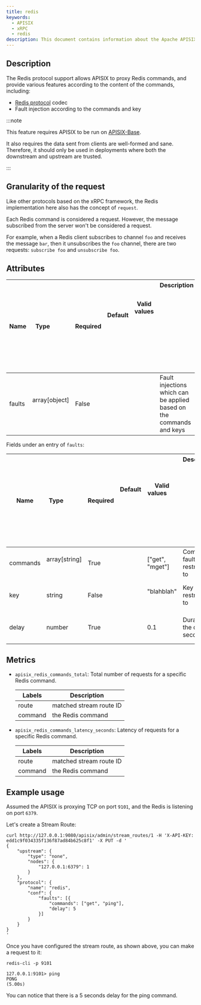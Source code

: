 ```yaml
---
title: redis
keywords:
  - APISIX
  - xRPC
  - redis
description: This document contains information about the Apache APISIX xRPC implementation for Redis.
---
```


<!--
#
# Licensed to the Apache Software Foundation (ASF) under one or more
# contributor license agreements.  See the NOTICE file distributed with
# this work for additional information regarding copyright ownership.
# The ASF licenses this file to You under the Apache License, Version 2.0
# (the "License"); you may not use this file except in compliance with
# the License.  You may obtain a copy of the License at
#
#     http://www.apache.org/licenses/LICENSE-2.0
#
# Unless required by applicable law or agreed to in writing, software
# distributed under the License is distributed on an "AS IS" BASIS,
# WITHOUT WARRANTIES OR CONDITIONS OF ANY KIND, either express or implied.
# See the License for the specific language governing permissions and
# limitations under the License.
#
-->

## Description

The Redis protocol support allows APISIX to proxy Redis commands, and provide various features according to the content of the commands, including:

* [Redis protocol](https://redis.io/docs/reference/protocol-spec/) codec
* Fault injection according to the commands and key

:::note

This feature requires APISIX to be run on [APISIX-Base](../FAQ.md#how-do-i-build-the-apisix-base-environment).

It also requires the data sent from clients are well-formed and sane. Therefore, it should only be used in deployments where both the downstream and upstream are trusted.

:::

## Granularity of the request

Like other protocols based on the xRPC framework, the Redis implementation here also has the concept of `request`.

Each Redis command is considered a request. However, the message subscribed from the server won't be considered a request.

For example, when a Redis client subscribes to channel `foo` and receives the message `bar`, then it unsubscribes the `foo` channel, there are two requests: `subscribe foo` and `unsubscribe foo`.

## Attributes

| Name | Type          | Required | Default                                       | Valid values                                                       | Description                                                                                                                                                                                                                                           |
|----------------------------------------------|---------------|----------|-----------------------------------------------|--------------------------------------------------------------------|-------------------------------------------------------------------------------------------------------------------------------------------------------------------------------------------------------------------------------------------------------|
| faults | array[object]        | False    |                                               |  | Fault injections which can be applied based on the commands and keys |

Fields under an entry of `faults`:

| Name | Type          | Required | Default                                       | Valid values                                                       | Description                                                                                                                                                                                                                                           |
|----------------------------------------------|---------------|----------|-----------------------------------------------|--------------------------------------------------------------------|-------------------------------------------------------------------------------------------------------------------------------------------------------------------------------------------------------------------------------------------------------|
| commands | array[string]        | True    |                                               | ["get", "mget"]  | Commands fault is restricted to |
| key | string        | False    |                                               | "blahblah"  | Key fault is restricted to |
| delay | number        | True    |                                               | 0.1  | Duration of the delay in seconds |

## Metrics

* `apisix_redis_commands_total`: Total number of requests for a specific Redis command.

    | Labels        | Description             |
    | ------------- | --------------------    |
    | route         | matched stream route ID |
    | command       | the Redis command       |

* `apisix_redis_commands_latency_seconds`: Latency of requests for a specific Redis command.

    | Labels        | Description             |
    | ------------- | --------------------    |
    | route         | matched stream route ID |
    | command       | the Redis command       |

## Example usage

Assumed the APISIX is proxying TCP on port `9101`, and the Redis is listening on port `6379`.

Let's create a Stream Route:

```shell
curl http://127.0.0.1:9080/apisix/admin/stream_routes/1 -H 'X-API-KEY: edd1c9f034335f136f87ad84b625c8f1' -X PUT -d '
{
    "upstream": {
        "type": "none",
        "nodes": {
            "127.0.0.1:6379": 1
        }
    },
    "protocol": {
        "name": "redis",
        "conf": {
            "faults": [{
                "commands": ["get", "ping"],
                "delay": 5
            }]
        }
    }
}
'
```

Once you have configured the stream route, as shown above, you can make a request to it:

```shell
redis-cli -p 9101
```

```
127.0.0.1:9101> ping
PONG
(5.00s)
```

You can notice that there is a 5 seconds delay for the ping command.
